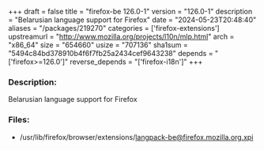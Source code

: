 +++
draft = false
title = "firefox-be 126.0-1"
version = "126.0-1"
description = "Belarusian language support for Firefox"
date = "2024-05-23T20:48:40"
aliases = "/packages/219270"
categories = ['firefox-extensions']
upstreamurl = "http://www.mozilla.org/projects/l10n/mlp.html"
arch = "x86_64"
size = "654660"
usize = "707136"
sha1sum = "5494c84bd378910b4f6f7fb25a2434cef9643238"
depends = "['firefox>=126.0']"
reverse_depends = "['firefox-i18n']"
+++
### Description: 
Belarusian language support for Firefox

### Files: 
* /usr/lib/firefox/browser/extensions/langpack-be@firefox.mozilla.org.xpi
